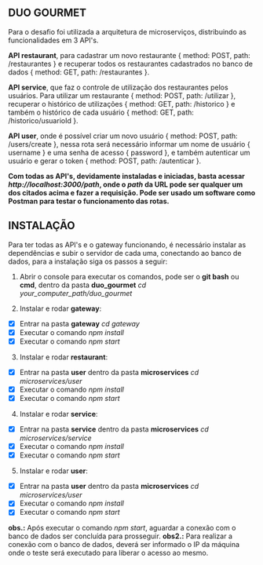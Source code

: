 ## DUO GOURMET

Para o desafio foi utilizada a arquitetura de microserviços, distribuindo as funcionalidades em 3 API's.

**API restaurant**, para cadastrar um novo restaurante { method: POST, path: /restaurantes } e recuperar todos os restaurantes cadastrados no banco de dados { method: GET, path: /restaurantes }.

**API service**, que faz o controle de utilização dos restaurantes pelos usuários. Para utilizar um restaurante { method: POST, path: /utilizar }, recuperar o histórico de utilizações { method: GET, path: /historico } e também o histórico de cada usuário { method: GET, path: /historico/usuarioId }.

**API user**, onde é possível criar um novo usuário { method: POST, path: /users/create }, nessa rota será necessário informar um nome de usuário { username } e uma senha de acesso { password }, e também autenticar um usuário e gerar o token { method: POST, path: /autenticar }.

**Com todas as API's, devidamente instaladas e iniciadas, basta acessar *http://localhost:3000/path*, onde o *path* da URL pode ser qualquer um dos citados acima e fazer a requisição. Pode ser usado um software como Postman para testar o funcionamento das rotas.**

## INSTALAÇÃO

Para ter todas as API's e o gateway funcionando, é necessário instalar as dependências e subir o servidor de cada uma, conectando ao banco de dados, para a instalação siga os passos a seguir:

1. Abrir o console para executar os comandos, pode ser o **git bash** ou **cmd**, dentro da pasta **duo_gourmet** *cd your_computer_path/duo_gourmet*

2. Instalar e rodar **gateway**:
  - [X] Entrar na pasta **gateway** *cd gateway*
  - [X] Executar o comando *npm install*
  - [X]  Executar o comando *npm start*

3. Instalar e rodar **restaurant**:
  - [X] Entrar na pasta **user** dentro da pasta **microservices** *cd microservices/user*
  - [X] Executar o comando *npm install*
  - [X] Executar o comando *npm start*

4. Instalar e rodar **service**:
  - [X] Entrar na pasta **service** dentro da pasta **microservices** *cd microservices/service*
  - [X] Executar o comando *npm install*
  - [X] Executar o comando *npm start*

5. Instalar e rodar **user**:
  - [X] Entrar na pasta **user** dentro da pasta **microservices** *cd microservices/user*
  - [X] Executar o comando *npm install*
  - [X] Executar o comando *npm start*

**obs.:** Após executar o comando *npm start*, aguardar a conexão com o banco de dados ser concluída para prosseguir.
**obs2.:** Para realizar a conexão com o banco de dados, deverá ser informado o IP da máquina onde o teste será executado para liberar o acesso ao mesmo.